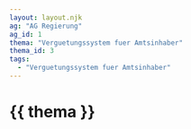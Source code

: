 ```yaml
---
layout: layout.njk
ag: "AG Regierung"
ag_id: 1
thema: "Verguetungssystem fuer Amtsinhaber"
thema_id: 3
tags:
  - "Verguetungssystem fuer Amtsinhaber"
---
```


# {{ thema }}
